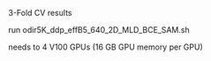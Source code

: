 3-Fold CV results

run odir5K_ddp_effB5_640_2D_MLD_BCE_SAM.sh

needs to 4 V100 GPUs (16 GB GPU memory per GPU)
